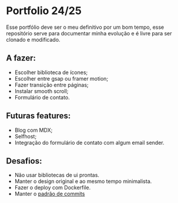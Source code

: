 # Portfolio 24/25

Esse portfólio deve ser o meu definitivo por um bom tempo, esse repositório serve para documentar minha evolução e é livre para ser clonado e modificado.

## A fazer:

- Escolher biblioteca de ícones;
- Escolher entre gsap ou framer motion;
- Fazer transição entre páginas;
- Instalar smooth scroll;
- Formulário de contato.

## Futuras features:

- Blog com MDX;
- Selfhost;
- Integração do formulário de contato com algum email sender.

## Desafios:

- Não usar bibliotecas de ui prontas.
- Manter o design original e ao mesmo tempo minimalista.
- Fazer o deploy com Dockerfile.
- Manter o [padrão de commits](https://gitmoji.dev/)

